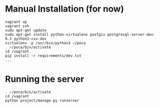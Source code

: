 

# Manual Installation (for now)

```
vagrant up
vagrant ssh 
sudo apt-get update
sudo apt-get install python-virtualenv postgis postgresql-server-dev-9.3 python3-cxx-dev
virtualenv -p /usr/bin/python3 ~/poca
. ~/poca/bin/activate
cd /vagrant
pip install -r requirements/dev.txt
...

```


# Running the server

```
. ~/poca/bin/activate
cd /vagrant
python project/manage.py runserver
```
